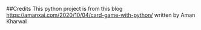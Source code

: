 ##Credits
This python project is from this blog  https://amanxai.com/2020/10/04/card-game-with-python/  written by Aman Kharwal
